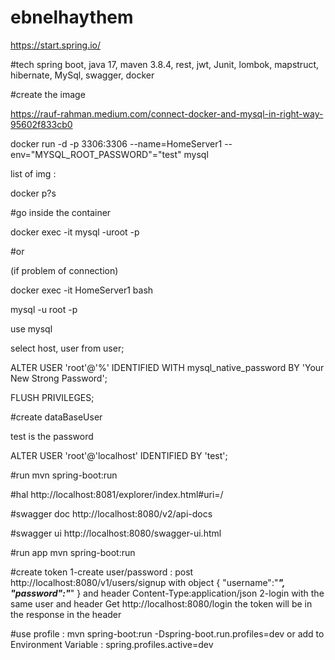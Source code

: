 # ebnelhaythem

https://start.spring.io/

#tech
spring boot, java 17, maven 3.8.4, rest, jwt, Junit, lombok, mapstruct, hibernate, MySql, swagger, docker  

#create the image

https://rauf-rahman.medium.com/connect-docker-and-mysql-in-right-way-95602f833cb0

docker run -d -p 3306:3306 --name=HomeServer1 --env="MYSQL_ROOT_PASSWORD"="test" mysql


list of img :

docker p?s


#go inside the container  

docker exec -it <docker container> mysql -uroot -p

#or

(if problem of connection)

docker exec -it HomeServer1 bash

mysql -u root -p

use mysql

select host, user from user;

ALTER USER 'root'@'%' IDENTIFIED WITH mysql_native_password BY 'Your New Strong Password';

FLUSH PRIVILEGES;

#create dataBaseUser

test is the password

ALTER USER 'root'@'localhost' IDENTIFIED BY 'test';


#run
mvn spring-boot:run

#hal
http://localhost:8081/explorer/index.html#uri=/

#swagger doc
http://localhost:8080/v2/api-docs

#swagger ui
http://localhost:8080/swagger-ui.html

#run app 
mvn spring-boot:run


#create token 
1-create user/password :
post http://localhost:8080/v1/users/signup with object
{
"username":"***",
"password":"***"
}
and  header   Content-Type:application/json
2-login with the same user  and header
Get http://localhost:8080/login
the token will be in the response in the header

#use profile :
mvn spring-boot:run -Dspring-boot.run.profiles=dev
or add to Environment Variable : spring.profiles.active=dev
